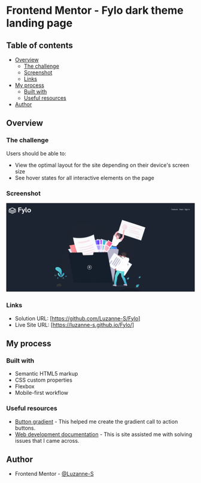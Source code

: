 # Frontend Mentor - Fylo dark theme landing page

## Table of contents

- [Overview](#overview)
  - [The challenge](#the-challenge)
  - [Screenshot](#screenshot)
  - [Links](#links)
- [My process](#my-process)
  - [Built with](#built-with)
  - [Useful resources](#useful-resources)
- [Author](#author)



## Overview

### The challenge

Users should be able to:

- View the optimal layout for the site depending on their device's screen size
- See hover states for all interactive elements on the page

### Screenshot

![](images/fylo.png)

### Links

- Solution URL: [https://github.com/Luzanne-S/Fylo]
- Live Site URL: [https://luzanne-s.github.io/Fylo/]

## My process

### Built with

- Semantic HTML5 markup
- CSS custom properties
- Flexbox
- Mobile-first workflow

### Useful resources

- [Button gradient](https://gradientbuttons.colorion.co/) - This helped me create the gradient call to action buttons.
- [Web development documentation](https://developer.mozilla.org/en-US/) - This is site assisted me with solving issues that I came across.


## Author

- Frontend Mentor - [@Luzanne-S](https://www.frontendmentor.io/profile/Luzanne-S)




